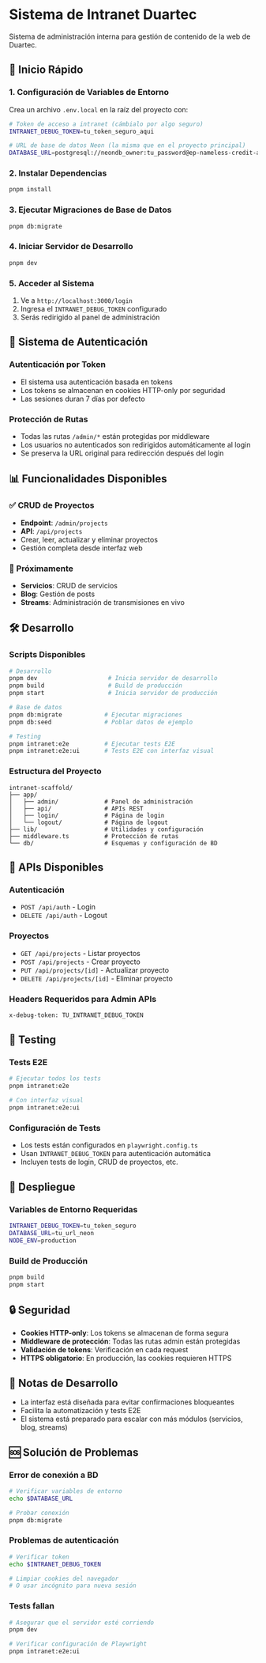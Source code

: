 # Sistema de Intranet Duartec

Sistema de administración interna para gestión de contenido de la web de Duartec.

## 🚀 Inicio Rápido

### 1. Configuración de Variables de Entorno

Crea un archivo `.env.local` en la raíz del proyecto con:

```bash
# Token de acceso a intranet (cámbialo por algo seguro)
INTRANET_DEBUG_TOKEN=tu_token_seguro_aqui

# URL de base de datos Neon (la misma que en el proyecto principal)
DATABASE_URL=postgresql://neondb_owner:tu_password@ep-nameless-credit-agmjdxpq-pooler.c-2.eu-central-1.aws.neon.tech/neondb?sslmode=require
```

### 2. Instalar Dependencias

```bash
pnpm install
```

### 3. Ejecutar Migraciones de Base de Datos

```bash
pnpm db:migrate
```

### 4. Iniciar Servidor de Desarrollo

```bash
pnpm dev
```

### 5. Acceder al Sistema

1. Ve a `http://localhost:3000/login`
2. Ingresa el `INTRANET_DEBUG_TOKEN` configurado
3. Serás redirigido al panel de administración

## 🔐 Sistema de Autenticación

### Autenticación por Token
- El sistema usa autenticación basada en tokens
- Los tokens se almacenan en cookies HTTP-only por seguridad
- Las sesiones duran 7 días por defecto

### Protección de Rutas
- Todas las rutas `/admin/*` están protegidas por middleware
- Los usuarios no autenticados son redirigidos automáticamente al login
- Se preserva la URL original para redirección después del login

## 📊 Funcionalidades Disponibles

### ✅ CRUD de Proyectos
- **Endpoint**: `/admin/projects`
- **API**: `/api/projects`
- Crear, leer, actualizar y eliminar proyectos
- Gestión completa desde interfaz web

### 🚧 Próximamente
- **Servicios**: CRUD de servicios
- **Blog**: Gestión de posts
- **Streams**: Administración de transmisiones en vivo

## 🛠️ Desarrollo

### Scripts Disponibles

```bash
# Desarrollo
pnpm dev                    # Inicia servidor de desarrollo
pnpm build                  # Build de producción
pnpm start                  # Inicia servidor de producción

# Base de datos
pnpm db:migrate            # Ejecutar migraciones
pnpm db:seed               # Poblar datos de ejemplo

# Testing
pnpm intranet:e2e          # Ejecutar tests E2E
pnpm intranet:e2e:ui       # Tests E2E con interfaz visual
```

### Estructura del Proyecto

```
intranet-scaffold/
├── app/
│   ├── admin/             # Panel de administración
│   ├── api/               # APIs REST
│   ├── login/             # Página de login
│   └── logout/            # Página de logout
├── lib/                   # Utilidades y configuración
├── middleware.ts          # Protección de rutas
└── db/                    # Esquemas y configuración de BD
```

## 🔌 APIs Disponibles

### Autenticación
- `POST /api/auth` - Login
- `DELETE /api/auth` - Logout

### Proyectos
- `GET /api/projects` - Listar proyectos
- `POST /api/projects` - Crear proyecto
- `PUT /api/projects/[id]` - Actualizar proyecto
- `DELETE /api/projects/[id]` - Eliminar proyecto

### Headers Requeridos para Admin APIs
```bash
x-debug-token: TU_INTRANET_DEBUG_TOKEN
```

## 🧪 Testing

### Tests E2E
```bash
# Ejecutar todos los tests
pnpm intranet:e2e

# Con interfaz visual
pnpm intranet:e2e:ui
```

### Configuración de Tests
- Los tests están configurados en `playwright.config.ts`
- Usan `INTRANET_DEBUG_TOKEN` para autenticación automática
- Incluyen tests de login, CRUD de proyectos, etc.

## 🚀 Despliegue

### Variables de Entorno Requeridas
```bash
INTRANET_DEBUG_TOKEN=tu_token_seguro
DATABASE_URL=tu_url_neon
NODE_ENV=production
```

### Build de Producción
```bash
pnpm build
pnpm start
```

## 🔒 Seguridad

- **Cookies HTTP-only**: Los tokens se almacenan de forma segura
- **Middleware de protección**: Todas las rutas admin están protegidas
- **Validación de tokens**: Verificación en cada request
- **HTTPS obligatorio**: En producción, las cookies requieren HTTPS

## 📝 Notas de Desarrollo

- La interfaz está diseñada para evitar confirmaciones bloqueantes
- Facilita la automatización y tests E2E
- El sistema está preparado para escalar con más módulos (servicios, blog, streams)

## 🆘 Solución de Problemas

### Error de conexión a BD
```bash
# Verificar variables de entorno
echo $DATABASE_URL

# Probar conexión
pnpm db:migrate
```

### Problemas de autenticación
```bash
# Verificar token
echo $INTRANET_DEBUG_TOKEN

# Limpiar cookies del navegador
# O usar incógnito para nueva sesión
```

### Tests fallan
```bash
# Asegurar que el servidor esté corriendo
pnpm dev

# Verificar configuración de Playwright
pnpm intranet:e2e:ui
```